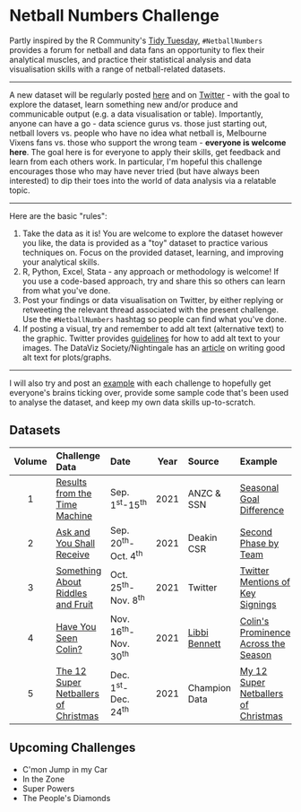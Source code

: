 # Netball Numbers Challenge

Partly inspired by the R Community's [Tidy Tuesday](https://github.com/rfordatascience/tidytuesday), `#NetballNumbers` provides a forum for netball and data fans an opportunity to flex their analytical muscles, and practice their statistical analysis and data visualisation skills with a range of netball-related datasets. 

***

A new dataset will be regularly posted [here](https://github.com/aaronsfox/netball-numbers-challenge/tree/master/datasets/) and on [Twitter](https://twitter.com/aaron_s_fox) - with the goal to explore the dataset, learn something new and/or produce and communicable output (e.g. a data visualisation or table). Importantly, anyone can have a go - data science gurus vs. those just starting out, netball lovers vs. people who have no idea what netball is, Melbourne Vixens fans vs. those who support the wrong team - **everyone is welcome here**. The goal here is for everyone to apply their skills, get feedback and learn from each others work. In particular, I'm hopeful this challenge encourages those who may have never tried (but have always been interested) to dip their toes into the world of data analysis via a relatable topic.

***

Here are the basic "rules":

1. Take the data as it is! You are welcome to explore the dataset however you like, the data is provided as a "toy" dataset to practice various techniques on. Focus on the provided dataset, learning, and improving your analytical skills.
2. R, Python, Excel, Stata - any approach or methodology is welcome! If you use a code-based approach, try and share this so others can learn from what you've done.
3. Post your findings or data visualisation on Twitter, by either replying or retweeting the relevant thread associated with the present challenge. Use the `#NetballNumbers` hashtag so people can find what you've done.
4. If posting a visual, try and remember to add alt text (alternative text) to the graphic. Twitter provides [guidelines](https://help.twitter.com/en/using-twitter/picture-descriptions) for how to add alt text to your images. The DataViz Society/Nightingale has an [article](https://medium.com/nightingale/writing-alt-text-for-data-visualization-2a218ef43f81) on writing good alt text for plots/graphs.

***

I will also try and post an [example](https://github.com/aaronsfox/netball-numbers-challenge/tree/master/examples/) with each challenge to hopefully get everyone's brains ticking over, provide some sample code that's been used to analyse the dataset, and keep my own data skills up-to-scratch.

## Datasets

| Volume | Challenge Data | Date | Year | Source | Example |
| :---: | :--- | :--- | :---: | :--- | :---|
| 1 | [Results from the Time Machine](datasets/vol1) | Sep. 1<sup>st</sup>-15<sup>th</sup> | 2021 | ANZC & SSN | [Seasonal Goal Difference](examples/vol1) |
| 2 | [Ask and You Shall Receive](datasets/vol2) | Sep. 20<sup>th</sup>-Oct. 4<sup>th</sup> | 2021 | Deakin CSR | [Second Phase by Team](examples/vol2) |
| 3 | [Something About Riddles and Fruit](datasets/vol3) | Oct. 25<sup>th</sup>-Nov. 8<sup>th</sup> | 2021 | Twitter | [Twitter Mentions of Key Signings](examples/vol3) |
| 4 | [Have You Seen Colin?](datasets/vol4) | Nov. 16<sup>th</sup>-Nov. 30<sup>th</sup> | 2021 | [Libbi Bennett](https://twitter.com/BennettLibbi) | [Colin's Prominence Across the Season](examples/vol4) |
| 5 | [The 12 Super Netballers of Christmas](datasets/vol5) | Dec. 1<sup>st</sup>-Dec. 24<sup>th</sup> | 2021 | Champion Data | [My 12 Super Netballers of Christmas](examples/vol5) |


## Upcoming Challenges

- C'mon Jump in my Car
- In the Zone
- Super Powers
- The People's Diamonds